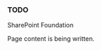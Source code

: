 ﻿<properties
	pageTitle="SharePoint Foundation"
    pageName="sharepoint-foundation"
    parentPageId="12781"
/>

<h3>TODO</h3>
SharePoint Foundation

<p>Page content is being written.</p>